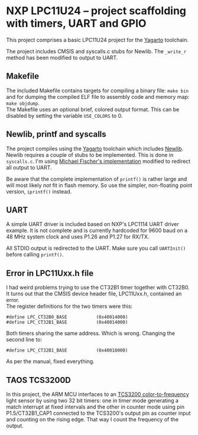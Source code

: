 # NXP LPC11U24 – project scaffolding with timers, UART and GPIO
This project comprises a basic LPC11U24 project for the [Yagarto](http://www.yagarto.de) toolchain.

The project includes CMSIS and syscalls.c stubs for Newlib. The `_write_r` method has been modified to output to UART.

## Makefile
The included Makefile contains targets for compiling a binary file: `make bin` and for dumping the compiled ELF file to assembly code and memory map: `make objdump`.  
The Makefile uses an optional brief, colored output format. This can be disabled by setting the variable `USE_COLORS` to 0.

## Newlib, printf and syscalls
The project compiles using the [Yagarto](http://www.yagarto.de) toolchain which includes [Newlib](sourceware.org/newlib/).  
Newlib requires a couple of stubs to be implemented. This is done in `syscalls.c`. I'm using [Michael Fischer's implementation](www.yagarto.de/download/yagarto/syscalls.c) modified to redirect all output to UART.

Be aware that the complete implementation of `printf()` is rather large and will most likely _not_ fit in flash memory. So use the simpler, non-floating point version, `iprintf()` instead.

## UART
A simple UART driver is included based on NXP's LPC1114 UART driver example. It is not complete and is currently hardcoded for 9600 baud on a 48 MHz system clock and uses P1.26 and P1.27 for RX/TX.

All STDIO output is redirected to the UART. Make sure you call `UARTInit()` before calling `printf()`.

## Error in LPC11Uxx.h file
I had weird problems trying to use the CT32B1 timer together with CT32B0. It turns out that the CMSIS device header file, LPC11Uxx.h, contained an error.  
The register definitions for the two timers were this:

	#define LPC_CT32B0_BASE           (0x40014000)
	#define LPC_CT32B1_BASE           (0x40014000)
	
Both timers sharing the same address. Which is wrong. Changing the second line to:

	#define LPC_CT32B1_BASE           (0x40018000)
	
As per the manual, fixed everything.

## TAOS TCS3200D
In this project, the ARM MCU interfaces to an [TCS3200 color-to-frequency](http://www.ams.com/eng/Products/Light-Sensors/Color-Sensor/TCS3200) light sensor by using two 32 bit timers: one in timer mode generating a match interrupt at fixed intervals and the other in counter mode using pin P1.5/CT32B1_CAP1 connected to the TCS3200's output pin as counter input and counting on the rising edge. That way I count the frequency of the output.